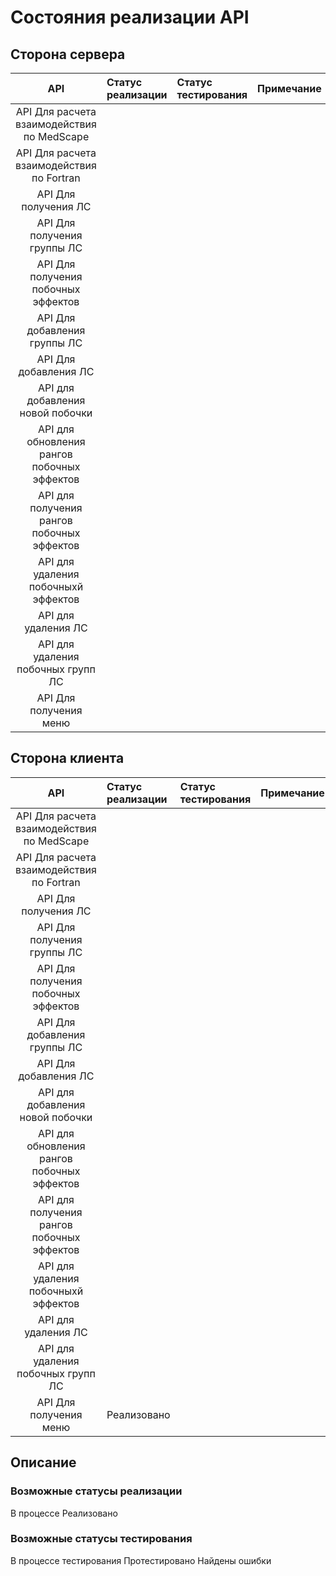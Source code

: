 # Состояния реализации API
## Сторона сервера
|**API**|**Статус реализации**|**Статус тестирования**|**Примечание**|
|:-----:|:--------|:--------|:--------|
|API Для расчета взаимодействия по MedScape||||
|API Для расчета взаимодействия по Fortran||||
|API Для получения ЛС||||
|API Для получения группы ЛС||||
|API Для получения побочных эффектов||||
|API Для добавления группы ЛС||||
|API Для добавления ЛС||||
|API для добавления новой побочки||||
|API для обновления рангов побочных эффектов||||
|API для получения рангов побочных эффектов||||
|API для удаления побочныхй эффектов||||
|API для удаления ЛС||||
|API для удаления побочных групп ЛС||||
|API Для получения меню||||

## Сторона клиента
|**API**|**Статус реализации**|**Статус тестирования**|**Примечание**|
|:-----:|:--------|:--------|:--------|
|API Для расчета взаимодействия по MedScape||||
|API Для расчета взаимодействия по Fortran||||
|API Для получения ЛС||||
|API Для получения группы ЛС||||
|API Для получения побочных эффектов||||
|API Для добавления группы ЛС||||
|API Для добавления ЛС||||
|API для добавления новой побочки||||
|API для обновления рангов побочных эффектов||||
|API для получения рангов побочных эффектов||||
|API для удаления побочныхй эффектов||||
|API для удаления ЛС||||
|API для удаления побочных групп ЛС||||
|API Для получения меню|Реализовано|||

## Описание
### Возможные статусы реализации
В процессе
Реализовано

### Возможные статусы тестирования
В процессе тестирования
Протестировано
Найдены ошибки
